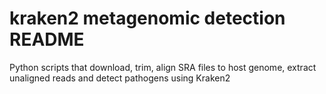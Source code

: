 # kraken2 metagenomic detection README
Python scripts that download, trim, align SRA files to host genome, extract unaligned reads and detect pathogens using Kraken2
